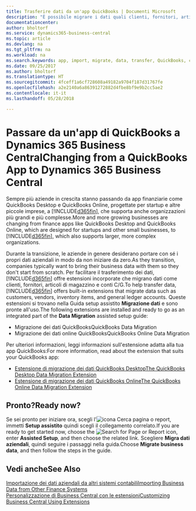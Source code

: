 ```yaml
---
title: Trasferire dati da un'app QuickBooks | Documenti Microsoft
description: "È possibile migrare i dati quali clienti, fornitori, articoli in magazzino e conti C/G dalle app di QuickBooks a Business Central."
documentationcenter: 
author: bholtorf
ms.service: dynamics365-business-central
ms.topic: article
ms.devlang: na
ms.tgt_pltfrm: na
ms.workload: na
ms.search.keywords: app, import, migrate, data, transfer, QuickBooks, customize
ms.date: 09/25/2017
ms.author: bholtorf
ms.translationtype: HT
ms.sourcegitcommit: 4fceff1a6cf728608a49182a9704f187d31767fe
ms.openlocfilehash: a2e2140a6a86391272882d4fbe8bf9e9b2cc5ae2
ms.contentlocale: it-it
ms.lasthandoff: 05/28/2018

---
```



# <a name="changing-from-a-quickbooks-app-to-dynamics-365-business-central"></a><span data-ttu-id="05693-103">Passare da un'app di QuickBooks a Dynamics 365 Business Central</span><span class="sxs-lookup"><span data-stu-id="05693-103">Changing from a QuickBooks App to Dynamics 365 Business Central</span></span>
<span data-ttu-id="05693-104">Sempre più aziende in crescita stanno passando da app finanziarie come QuickBooks Desktop e QuickBooks Online, progettate per startup e altre piccole imprese, a [!INCLUDE[d365fin](includes/d365fin_md.md)], che supporta anche organizzazioni più grandi e più complesse.</span><span class="sxs-lookup"><span data-stu-id="05693-104">More and more growing businesses are changing from finance apps like QuickBooks Desktop and QuickBooks Online, which are designed for startups and other small businesses, to [!INCLUDE[d365fin](includes/d365fin_md.md)], which also supports larger, more complex organizations.</span></span> 

<span data-ttu-id="05693-105">Durante la transizione, le aziende in genere desiderano portare con sé i propri dati aziendali in modo da non iniziare da zero.</span><span class="sxs-lookup"><span data-stu-id="05693-105">As they transition, companies typically want to bring their business data with them so they don't start from scratch.</span></span> <span data-ttu-id="05693-106">Per facilitare il trasferimento dei dati, [!INCLUDE[d365fin](includes/d365fin_md.md)] offre estensioni incorporate che migrano dati come clienti, fornitori, articoli di magazzino e conti C/G.</span><span class="sxs-lookup"><span data-stu-id="05693-106">To help transfer data, [!INCLUDE[d365fin](includes/d365fin_md.md)] offers built-in extensions that migrate data such as customers, vendors, inventory items, and general ledger accounts.</span></span> <span data-ttu-id="05693-107">Queste estensioni si trovano nella Guida setup assistito **Migrazione dati** e sono pronte all'uso.</span><span class="sxs-lookup"><span data-stu-id="05693-107">The following extensions are installed and ready to go as an integrated part of the **Data Migration** assisted setup guide:</span></span>

* <span data-ttu-id="05693-108">Migrazione dei dati QuickBooks</span><span class="sxs-lookup"><span data-stu-id="05693-108">QuickBooks Data Migration</span></span> 
* <span data-ttu-id="05693-109">Migrazione dei dati online QuickBooks</span><span class="sxs-lookup"><span data-stu-id="05693-109">QuickBooks Online Data Migration</span></span>

<span data-ttu-id="05693-110">Per ulteriori informazioni, leggi informazioni sull'estensione adatta alla tua app QuickBooks:</span><span class="sxs-lookup"><span data-stu-id="05693-110">For more information, read about the extension that suits your QuickBooks app:</span></span>   

* [<span data-ttu-id="05693-111">Estensione di migrazione dei dati QuickBooks Desktop</span><span class="sxs-lookup"><span data-stu-id="05693-111">The QuickBooks Desktop Data Migration Extension</span></span>](ui-extensions-quickbooks-data-migration.md)
* [<span data-ttu-id="05693-112">Estensione di migrazione dei dati QuickBooks Online</span><span class="sxs-lookup"><span data-stu-id="05693-112">The QuickBooks Online Data Migration Extension</span></span>](ui-extensions-quickbooks-online-data-migration.md)

## <a name="ready-now"></a><span data-ttu-id="05693-113">Pronto?</span><span class="sxs-lookup"><span data-stu-id="05693-113">Ready now?</span></span>
<span data-ttu-id="05693-114">Se sei pronto per iniziare ora, scegli l'![icona Cerca pagina o report](media/ui-search/search_small.png "icona Cerca pagina o report"), immetti **Setup assistito** quindi scegli il collegamento correlato.</span><span class="sxs-lookup"><span data-stu-id="05693-114">If you are ready to get started now, choose the ![Search for Page or Report](media/ui-search/search_small.png "Search for Page or Report icon") icon, enter **Assisted Setup**, and then choose the related link.</span></span> <span data-ttu-id="05693-115">Scegliere **Migra dati aziendali**, quindi seguire i passaggi nella guida.</span><span class="sxs-lookup"><span data-stu-id="05693-115">Choose **Migrate business data**, and then follow the steps in the guide.</span></span>

## <a name="see-also"></a><span data-ttu-id="05693-116">Vedi anche</span><span class="sxs-lookup"><span data-stu-id="05693-116">See Also</span></span>
[<span data-ttu-id="05693-117">Importazione dei dati aziendali da altri sistemi contabili</span><span class="sxs-lookup"><span data-stu-id="05693-117">Importing Business Data from Other Finance Systems</span></span>](across-import-data-configuration-packages.md)  
[<span data-ttu-id="05693-118">Personalizzazione di Business Central con le estensioni</span><span class="sxs-lookup"><span data-stu-id="05693-118">Customizing Business Central Using Extensions</span></span>](ui-extensions.md)   

